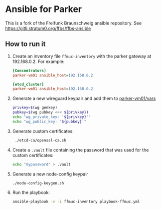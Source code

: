 # Ansible for Parker

This is a fork of the Freifunk Braunschweig ansible repository.
See <https://gitli.stratum0.org/ffbs/ffbs-ansible>

## How to run it

1. Create an inventory file `ffmuc-inventory` with the parker gateway at 192.168.0.2. For example:

   ```ini
   [Concentrators]
   parker-vm01 ansible_host=192.168.0.2

   [etcd_cluster]
   parker-vm01 ansible_host=192.168.0.2
   ```

1. Generate a new wireguard keypair and add them to [parker-vm01/vars](host_vars/parker-vm01/vars)

   ```sh
   privkey=$(wg genkey)
   pubkey=$(wg pubkey <<< ${privkey})
   echo "wg_private_key: '${privkey}'"
   echo "wg_public_key: '${pubkey}'"
   ```

1. Generate custom certificates:

   ```sh
    ./etcd-ca/openssl-ca.sh
   ```

1. Create a `.vault` file containing the password that was used for the custom certificates:

   ```sh
   echo "mypassword" > .vault
   ```

1. Generate a new node-config keypair

   ```sh
   ./node-config-keygen.sh
   ```

1. Run the playbook:

   ```sh
   ansible-playbook -v -i ffmuc-inventory playbook-ffmuc.yml
   ```
